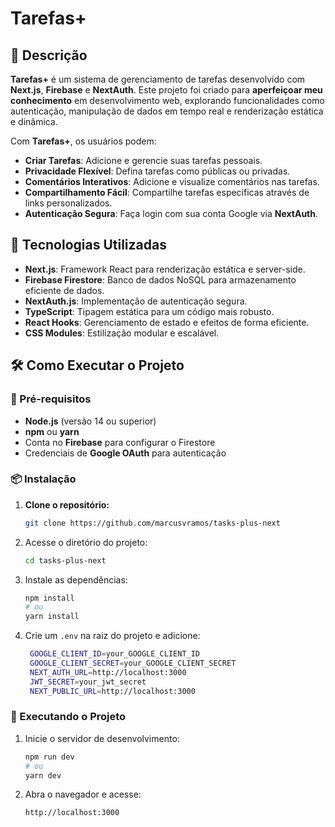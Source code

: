 # Tarefas+

## 📖 Descrição

**Tarefas+** é um sistema de gerenciamento de tarefas desenvolvido com **Next.js**, **Firebase** e **NextAuth**. Este projeto foi criado para **aperfeiçoar meu conhecimento** em desenvolvimento web, explorando funcionalidades como autenticação, manipulação de dados em tempo real e renderização estática e dinâmica.

Com **Tarefas+**, os usuários podem:

- **Criar Tarefas**: Adicione e gerencie suas tarefas pessoais.
- **Privacidade Flexível**: Defina tarefas como públicas ou privadas.
- **Comentários Interativos**: Adicione e visualize comentários nas tarefas.
- **Compartilhamento Fácil**: Compartilhe tarefas específicas através de links personalizados.
- **Autenticação Segura**: Faça login com sua conta Google via **NextAuth**.

## 🚀 Tecnologias Utilizadas

- **Next.js**: Framework React para renderização estática e server-side.
- **Firebase Firestore**: Banco de dados NoSQL para armazenamento eficiente de dados.
- **NextAuth.js**: Implementação de autenticação segura.
- **TypeScript**: Tipagem estática para um código mais robusto.
- **React Hooks**: Gerenciamento de estado e efeitos de forma eficiente.
- **CSS Modules**: Estilização modular e escalável.

## 🛠️ Como Executar o Projeto

### 🔧 Pré-requisitos

- **Node.js** (versão 14 ou superior)
- **npm** ou **yarn**
- Conta no **Firebase** para configurar o Firestore
- Credenciais de **Google OAuth** para autenticação

### 📦 Instalação

1. **Clone o repositório:**

   ```bash
   git clone https://github.com/marcusvramos/tasks-plus-next
   ```

2. Acesse o diretório do projeto:

   ```bash
   cd tasks-plus-next
   ```

3. Instale as dependências:

   ```bash
   npm install
   # ou
   yarn install
   ```

4. Crie um `.env` na raiz do projeto e adicione:
   ```bash
    GOOGLE_CLIENT_ID=your_GOOGLE_CLIENT_ID
    GOOGLE_CLIENT_SECRET=your_GOOGLE_CLIENT_SECRET
    NEXT_AUTH_URL=http://localhost:3000
    JWT_SECRET=your_jwt_secret
    NEXT_PUBLIC_URL=http://localhost:3000
   ```

### 🚀 Executando o Projeto

1. Inicie o servidor de desenvolvimento:

   ```bash
   npm run dev
   # ou
   yarn dev
   ```

2. Abra o navegador e acesse:
    ```bash
    http://localhost:3000

    ```
